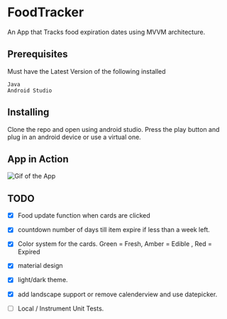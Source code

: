 # FoodTracker
An App that Tracks food expiration dates using MVVM architecture.


## Prerequisites

  Must have the Latest Version of the following installed
  ```
  Java
  Android Studio
  ```
  
## Installing 
  Clone the repo and open using android studio.
  Press the play button and plug in an android device or use a virtual one.



## App in Action
![Gif of the App](https://i.imgur.com/je8A01B.gif)

## TODO

- [X] Food update function when cards are clicked
- [X] countdown number of days till item expire if less than a week left.
- [X] Color system for the cards. Green = Fresh, Amber = Edible , Red = Expired
- [X] material design
- [X] light/dark theme.
- [X] add landscape support or remove calenderview and use datepicker.
- [ ] Local / Instrument Unit Tests.

